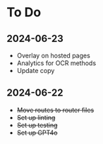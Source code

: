 # To Do

## 2024-06-23

- Overlay on hosted pages
- Analytics for OCR methods
- Update copy

## 2024-06-22

- ~~Move routes to router files~~
- ~~Set up linting~~
- ~~Set up testing~~
- ~~Set up GPT4o~~
